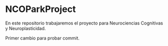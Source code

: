 # NCOParkProject
En este repositorio trabajaremos el proyecto para Neurociencias Cognitivas y Neuroplasticidad.

Primer cambio para probar commit.
